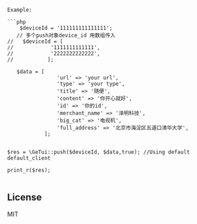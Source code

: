 
```
Example:

```php
    $deviceId = '111111111111111';
   // 多个push对象device_id 用数组传入
//   $deviceId = [
//            '1111111111111',
//            '2222222222222',
//           ];        

   $data = [
                'url' => 'your url',
                'type' => 'your type',
                'title' => '随便',
                'content' => '你开心就好',
                'id' => '你的id',
                'merchant_name' => '泽明科技',
                'big_cat' => '电视机',
                'full_address' => '北京市海淀区五道口清华大学',
            ];

 
$res = \GeTui::push($deviceId, $data,true); //Using default default_client

print_r($res);


```

## License

MIT
